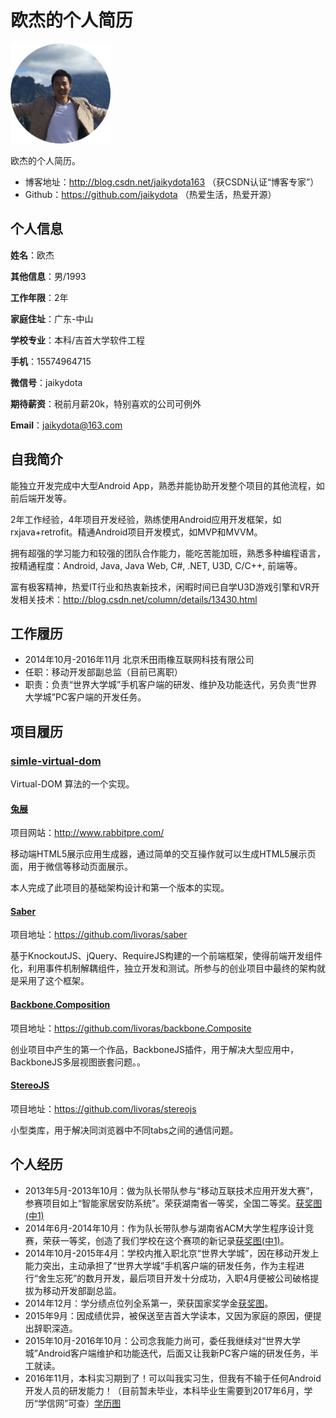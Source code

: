 # 欧杰的个人简历

<img src="https://github.com/jaikydota/TestRepo/blob/master/resume/resource/my.png" width = "160" height = "160" alt="信息"/>

欧杰的个人简历。

- 博客地址：http://blog.csdn.net/jaikydota163 （获CSDN认证“博客专家”）
- Github：https://github.com/jaikydota （热爱生活，热爱开源）

## 个人信息

**姓名**：欧杰

**其他信息**：男/1993

**工作年限**：2年

**家庭住址**：广东-中山

**学校专业**：本科/吉首大学软件工程

**手机**：15574964715

**微信号**：jaikydota

**期待薪资**：税前月薪20k，特别喜欢的公司可例外

**Email**：[jaikydota@163.com](mailto:jaikydota@163.com)


## 自我简介

能独立开发完成中大型Android App，熟悉并能协助开发整个项目的其他流程，如前后端开发等。

2年工作经验，4年项目开发经验，熟练使用Android应用开发框架，如rxjava+retrofit。精通Android项目开发模式，如MVP和MVVM。

拥有超强的学习能力和较强的团队合作能力，能吃苦能加班，熟悉多种编程语言，按精通程度：Android, Java, Java Web, C#, .NET, U3D, C/C++, 前端等。

富有极客精神，热爱IT行业和热衷新技术，闲暇时间已自学U3D游戏引擎和VR开发相关技术：http://blog.csdn.net/column/details/13430.html


## 工作履历
* 2014年10月-2016年11月 北京禾田雨橡互联网科技有限公司
* 任职：移动开发部副总监（目前已离职）
* 职责：负责“世界大学城”手机客户端的研发、维护及功能迭代，另负责“世界大学城”PC客户端的开发任务。


## 项目履历

### [simle-virtual-dom](https://github.com/livoras/simple-virtual-dom)
Virtual-DOM 算法的一个实现。

#### [兔展](http://www.rabbitpre.com/)
项目网站：http://www.rabbitpre.com/

移动端HTML5展示应用生成器，通过简单的交互操作就可以生成HTML5展示页面，用于微信等移动页面展示。

本人完成了此项目的基础架构设计和第一个版本的实现。

#### [Saber](https://github.com/livoras/saber)
项目地址：https://github.com/livoras/saber

基于KnockoutJS、jQuery、RequireJS构建的一个前端框架，使得前端开发组件化，利用事件机制解耦组件，独立开发和测试。所参与的创业项目中最终的架构就是采用了这个框架。

#### [Backbone.Composition](https://github.com/livoras/backbone.Composite)
项目地址：https://github.com/livoras/backbone.Composite

创业项目中产生的第一个作品，BackboneJS插件，用于解决大型应用中，BackboneJS多层视图嵌套问题。。

#### [StereoJS](https://github.com/livoras/stereojs)
项目地址：https://github.com/livoras/stereojs

小型类库，用于解决同浏览器中不同tabs之间的通信问题。


## 个人经历
* 2013年5月-2013年10月：做为队长带队参与“移动互联技术应用开发大赛”，参赛项目如上“智能家居安防系统”。荣获湖南省一等奖，全国二等奖。[获奖图(中1)](https://github.com/jaikydota/TestRepo/blob/master/resume/resource/%E6%99%BA%E8%83%BD%E5%AE%89%E9%98%B2%E8%8E%B7%E5%A5%96.jpg)
* 2014年6月-2014年10月：作为队长带队参与湖南省ACM大学生程序设计竞赛，荣获一等奖，创造了我们学校在这个赛项的新记录[获奖图(中1)](https://github.com/jaikydota/TestRepo/blob/master/resume/resource/ACM.JPG)。
* 2014年10月-2015年4月：学校内推入职北京“世界大学城”，因在移动开发上能力突出，主动承担了“世界大学城”手机客户端的研发任务，作为主程进行“舍生忘死”的数月开发，最后项目开发十分成功，入职4月便被公司破格提拔为移动开发部副总监。
* 2014年12月：学分绩点位列全系第一，荣获国家奖学金[获奖图](https://github.com/jaikydota/TestRepo/blob/master/resume/resource/%E5%9B%BD%E5%AE%B6%E5%A5%96%E5%AD%A6%E9%87%91.jpg)。
* 2015年9月：因成绩优异，被保送至吉首大学读本，又因为家庭的原因，便提出辞职深造。
* 2015年10月-2016年10月：公司念我能力尚可，委任我继续对“世界大学城”Android客户端维护和功能迭代，后面又让我新PC客户端的研发任务，半工就读。
* 2016年11月，本科实习期到了！可以叫我实习生，但我有不输于任何Android开发人员的研发能力！（目前暂未毕业，本科毕业生需要到2017年6月，学历“学信网”可查）[学历图](https://github.com/jaikydota/TestRepo/blob/master/resume/resource/%E5%AD%A6%E4%BF%A1%E7%BD%91.png)
